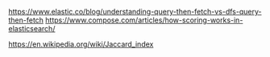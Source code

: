 https://www.elastic.co/blog/understanding-query-then-fetch-vs-dfs-query-then-fetch
https://www.compose.com/articles/how-scoring-works-in-elasticsearch/


https://en.wikipedia.org/wiki/Jaccard_index
